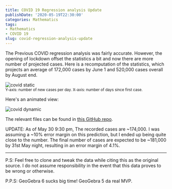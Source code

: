 ```yaml
---
title: COVID 19 Regression analysis Update
publishDate: '2020-05-19T22:30:00'
categories: Mathematics
tags:
- Mathematics
- COVID 19
slug: covid-regression-analysis-update
---
```


The Previous COVID regression analysis was fairly accurate. However, the opening of lockdown offset the statistics a bit and now there are more number of projected cases. Here is a recomputation of the statistics, which projects an average of 172,000 cases by June 1 and 520,000 cases overall by August end.

![covid static]({static}res/covid_update/covid_static.png)<br>
<sup>Y-axis: number of new cases per day. X-axis: number of days since first case.</sup>

Here's an animated view:

![covid dynamic]({static}res/covid_update/covid_dynamic.gif)

The relevant files can be found in [this GitHub repo](https://github.com/Aniruddha-Deb/COVID_19_regression).

UPDATE: As of May 30 9:30 pm, The recorded cases are ~174,000. I was assuming a ~10% error margin on this prediction, but I ended up being quite close to the number. The final number of cases are expected to be ~181,000 by 31st May night, resulting in an error margin of 4.1%.

------------
P.S: Feel free to clone and tweak the data while citing this as the original source. I do not assume responsibility in the event that this data proves to be wrong or otherwise.

P.P.S: GeoGebra 6 sucks big time! GeoGebra 5 da real MVP.
